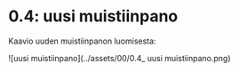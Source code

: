 # 0.4: uusi muistiinpano

Kaavio uuden muistiinpanon luomisesta:  

![uusi muistiinpano](../assets/00/0.4_ uusi muistiinpano.png)
